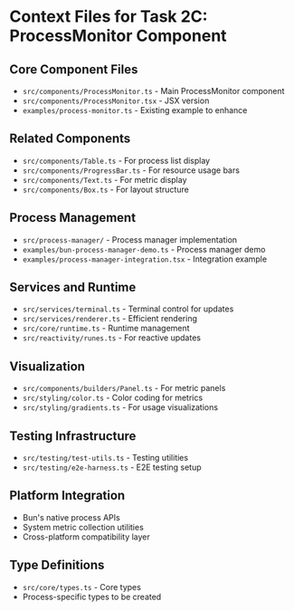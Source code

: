 # Context Files for Task 2C: ProcessMonitor Component

## Core Component Files
- `src/components/ProcessMonitor.ts` - Main ProcessMonitor component
- `src/components/ProcessMonitor.tsx` - JSX version
- `examples/process-monitor.ts` - Existing example to enhance

## Related Components
- `src/components/Table.ts` - For process list display
- `src/components/ProgressBar.ts` - For resource usage bars
- `src/components/Text.ts` - For metric display
- `src/components/Box.ts` - For layout structure

## Process Management
- `src/process-manager/` - Process manager implementation
- `examples/bun-process-manager-demo.ts` - Process manager demo
- `examples/process-manager-integration.tsx` - Integration example

## Services and Runtime
- `src/services/terminal.ts` - Terminal control for updates
- `src/services/renderer.ts` - Efficient rendering
- `src/core/runtime.ts` - Runtime management
- `src/reactivity/runes.ts` - For reactive updates

## Visualization
- `src/components/builders/Panel.ts` - For metric panels
- `src/styling/color.ts` - Color coding for metrics
- `src/styling/gradients.ts` - For usage visualizations

## Testing Infrastructure
- `src/testing/test-utils.ts` - Testing utilities
- `src/testing/e2e-harness.ts` - E2E testing setup

## Platform Integration
- Bun's native process APIs
- System metric collection utilities
- Cross-platform compatibility layer

## Type Definitions
- `src/core/types.ts` - Core types
- Process-specific types to be created
